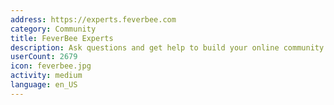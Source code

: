 ```yaml
---
address: https://experts.feverbee.com
category: Community
title: FeverBee Experts
description: Ask questions and get help to build your online community
userCount: 2679
icon: feverbee.jpg
activity: medium
language: en_US
---
```

